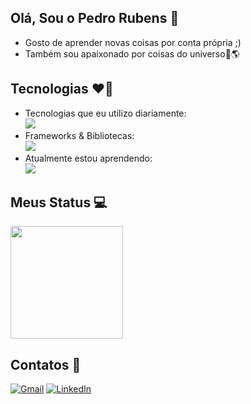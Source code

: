 ## Olá, Sou o Pedro Rubens :wave:

<ul>
  <li> Gosto de aprender novas coisas por conta própria ;)</li>
  <li> Também sou apaixonado por coisas do universo🚀🌎</li>
</ul>

## Tecnologias ❤️‍🔥
<ul>
  <li> 
    Tecnologias que eu utilizo diariamente: <br>
    <a href="https://skillicons.dev">
      <img src="https://skillicons.dev/icons?i=js,ts,nodejs,go,lua,python,mysql,postman" />
    </a>
  </li>

  <li> 
    Frameworks & Bibliotecas: <br>
    <a href="https://skillicons.dev">
      <img src="https://skillicons.dev/icons?i=tailwind,bootstrap,react,nextjs" />
    </a>
  </li>

  <li> 
     Atualmente estou aprendendo: <br>
    <a href="https://skillicons.dev">
      <img src="https://skillicons.dev/icons?i=aws,docker" />
  </a>
  </li>
</ul>

## Meus Status 💻
<img height="180em" src="https://github-readme-stats.vercel.app/api/top-langs/?username=PedrouColares&layout=compact&langs_count=16&theme=omni"/>

## Contatos 🤏
<a href="mailto:pedro.colaressrubens15789@gmail.com"><img src="https://img.shields.io/badge/Gmail-D14836?style=for-the-badge&logo=gmail&logoColor=white" alt="Gmail"></a>
<a href="https://www.linkedin.com/in/pedro-rubens-7033a5236/" target="_blank">
  <img src="https://img.shields.io/badge/LinkedIn-0077B5?style=for-the-badge&logo=linkedin&logoColor=white" alt="LinkedIn">
</a>
